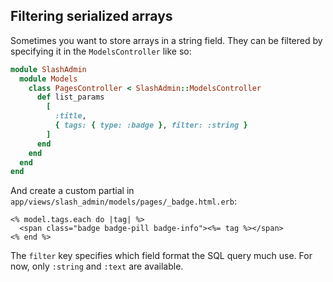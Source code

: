 ## Filtering serialized arrays

Sometimes you want to store arrays in a string field. They can be filtered by specifying it in the `ModelsController` like so:

```ruby
module SlashAdmin
  module Models
    class PagesController < SlashAdmin::ModelsController
      def list_params
        [
          :title,
          { tags: { type: :badge }, filter: :string }
        ]
      end
    end
  end
end
```

And create a custom partial in `app/views/slash_admin/models/pages/_badge.html.erb`:

```erb
<% model.tags.each do |tag| %>
  <span class="badge badge-pill badge-info"><%= tag %></span>
<% end %>
```

The `filter` key specifies which field format the SQL query much use. For now, only `:string` and `:text` are available.
